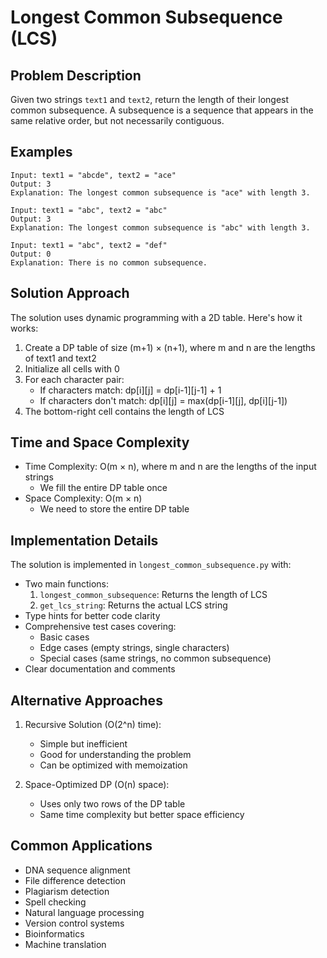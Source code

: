 # Longest Common Subsequence (LCS)

## Problem Description
Given two strings `text1` and `text2`, return the length of their longest common subsequence. A subsequence is a sequence that appears in the same relative order, but not necessarily contiguous.

## Examples
```
Input: text1 = "abcde", text2 = "ace"
Output: 3
Explanation: The longest common subsequence is "ace" with length 3.

Input: text1 = "abc", text2 = "abc"
Output: 3
Explanation: The longest common subsequence is "abc" with length 3.

Input: text1 = "abc", text2 = "def"
Output: 0
Explanation: There is no common subsequence.
```

## Solution Approach
The solution uses dynamic programming with a 2D table. Here's how it works:

1. Create a DP table of size (m+1) × (n+1), where m and n are the lengths of text1 and text2
2. Initialize all cells with 0
3. For each character pair:
   - If characters match: dp[i][j] = dp[i-1][j-1] + 1
   - If characters don't match: dp[i][j] = max(dp[i-1][j], dp[i][j-1])
4. The bottom-right cell contains the length of LCS

## Time and Space Complexity
- Time Complexity: O(m × n), where m and n are the lengths of the input strings
  - We fill the entire DP table once
- Space Complexity: O(m × n)
  - We need to store the entire DP table

## Implementation Details
The solution is implemented in `longest_common_subsequence.py` with:
- Two main functions:
  1. `longest_common_subsequence`: Returns the length of LCS
  2. `get_lcs_string`: Returns the actual LCS string
- Type hints for better code clarity
- Comprehensive test cases covering:
  - Basic cases
  - Edge cases (empty strings, single characters)
  - Special cases (same strings, no common subsequence)
- Clear documentation and comments

## Alternative Approaches
1. Recursive Solution (O(2^n) time):
   - Simple but inefficient
   - Good for understanding the problem
   - Can be optimized with memoization

2. Space-Optimized DP (O(n) space):
   - Uses only two rows of the DP table
   - Same time complexity but better space efficiency

## Common Applications
- DNA sequence alignment
- File difference detection
- Plagiarism detection
- Spell checking
- Natural language processing
- Version control systems
- Bioinformatics
- Machine translation
